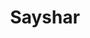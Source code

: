 ---
template: IdentityDetailPage
title: Sayshar
description: SPO
image: /sayshar.jpg
website: https://www.adasrn.com/
donationAddress: 
github: sayshar
telegram: Sayshar
---